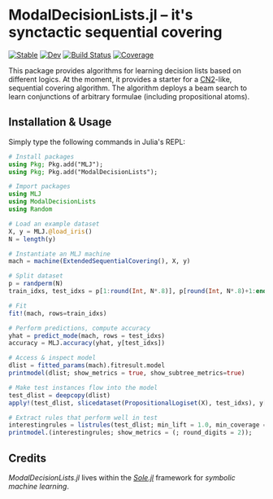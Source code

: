 # ModalDecisionLists.jl – it's synctactic sequential covering

[![Stable](https://img.shields.io/badge/docs-stable-blue.svg)](https://aclai-lab.github.io/ModalDecisionLists.jl/stable/)
[![Dev](https://img.shields.io/badge/docs-dev-blue.svg)](https://aclai-lab.github.io/ModalDecisionLists.jl/dev/)
[![Build Status](https://github.com/aclai-lab/ModalDecisionLists.jl/actions/workflows/CI.yml/badge.svg?branch=main)](https://github.com/aclai-lab/ModalDecisionLists.jl/actions/workflows/CI.yml?query=branch%3Amain)
[![Coverage](https://codecov.io/gh/giopaglia/ModalDecisionLists.jl/branch/main/graph/badge.svg)](https://codecov.io/gh/giopaglia/ModalDecisionLists.jl)

<!-- [![Build Status](https://api.cirrus-ci.com/github/giopaglia/ModalDecisionLists.jl.svg)](https://cirrus-ci.com/github/giopaglia/ModalDecisionLists.jl)  -->

This package provides algorithms for learning decision lists based on different logics. At the moment,
it provides a starter for a [CN2](https://en.m.wikipedia.org/wiki/CN2_algorithm)-like,
sequential covering algorithm. The algorithm deploys a beam search to learn conjunctions of arbitrary formulae (including propositional atoms).

## Installation & Usage

Simply type the following commands in Julia's REPL:

```julia
# Install packages
using Pkg; Pkg.add("MLJ");
using Pkg; Pkg.add("ModalDecisionLists");

# Import packages
using MLJ
using ModalDecisionLists
using Random

# Load an example dataset
X, y = MLJ.@load_iris()
N = length(y)

# Instantiate an MLJ machine
mach = machine(ExtendedSequentialCovering(), X, y)

# Split dataset
p = randperm(N)
train_idxs, test_idxs = p[1:round(Int, N*.8)], p[round(Int, N*.8)+1:end]

# Fit
fit!(mach, rows=train_idxs)

# Perform predictions, compute accuracy
yhat = predict_mode(mach, rows = test_idxs)
accuracy = MLJ.accuracy(yhat, y[test_idxs])

# Access & inspect model
dlist = fitted_params(mach).fitresult.model
printmodel(dlist; show_metrics = true, show_subtree_metrics=true)

# Make test instances flow into the model
test_dlist = deepcopy(dlist)
apply!(test_dlist, slicedataset(PropositionalLogiset(X), test_idxs), y[test_idxs])

# Extract rules that perform well in test
interestingrules = listrules(test_dlist; min_lift = 1.0, min_coverage = 0.05, normalize = true)
printmodel.(interestingrules; show_metrics = (; round_digits = 2));
```


## Credits

*ModalDecisionLists.jl* lives within the [*Sole.jl*](https://github.com/aclai-lab/Sole.jl) framework for *symbolic machine learning*.
